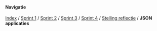 








#### Navigatie
[Index](../readme.md) / [Sprint 1](../week6/sprint1.md) / [Sprint 2](../week6/sprint2.md) / [Sprint 3](../week7/sprint3.md)
/ [Sprint 4](../week7/sprint4.md) / [Stelling reflectie](stelling-reflectie.md) / **JSON applicaties**
